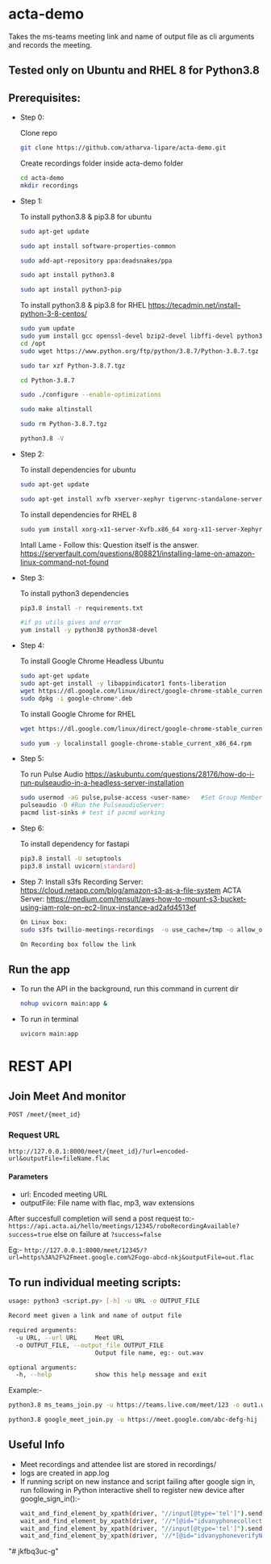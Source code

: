 # acta-demo
Takes the ms-teams meeting link and name of output file as cli arguments and records the meeting.
## Tested only on Ubuntu and RHEL 8 for Python3.8

## Prerequisites:
- Step 0:

  Clone repo
  ```bash
  git clone https://github.com/atharva-lipare/acta-demo.git
  ```
  Create recordings folder inside acta-demo folder
  ```bash
  cd acta-demo
  mkdir recordings
  ```
- Step 1:

  To install python3.8 & pip3.8 for ubuntu
  ```bash
  sudo apt-get update

  sudo apt install software-properties-common
  
  sudo add-apt-repository ppa:deadsnakes/ppa
  
  sudo apt install python3.8
  
  sudo apt install python3-pip
  ```
  To install python3.8 & pip3.8 for RHEL https://tecadmin.net/install-python-3-8-centos/
  ```bash
  sudo yum update
  sudo yum install gcc openssl-devel bzip2-devel libffi-devel python3-devel
  cd /opt
  sudo wget https://www.python.org/ftp/python/3.8.7/Python-3.8.7.tgz

  sudo tar xzf Python-3.8.7.tgz

  cd Python-3.8.7

  sudo ./configure --enable-optimizations

  sudo make altinstall

  sudo rm Python-3.8.7.tgz

  python3.8 -V
  ```
- Step 2:
  
  To install dependencies for ubuntu
  ```bash
  sudo apt-get update

  sudo apt-get install xvfb xserver-xephyr tigervnc-standalone-server xfonts-base pulseaudio-utils lame mpg123 libasound2 libasound2-plugins alsa-utils alsa-oss pulseaudio pulseaudio-utils
  ```
  To install dependencies for RHEL 8
  ```bash
  sudo yum install xorg-x11-server-Xvfb.x86_64 xorg-x11-server-Xephyr.x86_64 pulseaudio-utils.x86_64 lame-libs.x86_64 mpg123.x86_64 alsa-utils pulseaudio
  ```
  Intall Lame - Follow this: Question itself is the answer.
  https://serverfault.com/questions/808821/installing-lame-on-amazon-linux-command-not-found  

- Step 3:
  
  To install python3 dependencies
  ```bash
  pip3.8 install -r requirements.txt
  
  #if ps utils gives and error
  yum install -y python38 python38-devel
  
  ```
  
- Step 4:
  
  To install Google Chrome Headless Ubuntu
  ```bash
  sudo apt-get update
  sudo apt-get install -y libappindicator1 fonts-liberation
  wget https://dl.google.com/linux/direct/google-chrome-stable_current_amd64.deb
  sudo dpkg -i google-chrome*.deb
  ```
  To install Google Chrome for RHEL
  ```bash
  wget https://dl.google.com/linux/direct/google-chrome-stable_current_x86_64.rpm

  sudo yum -y localinstall google-chrome-stable_current_x86_64.rpm
  ```
- Step 5:

  To run Pulse Audio https://askubuntu.com/questions/28176/how-do-i-run-pulseaudio-in-a-headless-server-installation
  ```bash
  sudo usermod -aG pulse,pulse-access <user-name>   #Set Group Memberships for PA:
  pulseaudio -D #Run the PulseaudioServer:
  pacmd list-sinks # test if pacmd working
  ```
- Step 6:

  To install dependency for fastapi
  ```bash
  pip3.8 install -U setuptools
  pip3.8 install uvicorn[standard]
  ```
- Step 7:
  Install s3fs 
  Recording Server: https://cloud.netapp.com/blog/amazon-s3-as-a-file-system
  ACTA Server: https://medium.com/tensult/aws-how-to-mount-s3-bucket-using-iam-role-on-ec2-linux-instance-ad2afd4513ef
  ```bash
  On Linux box:
  sudo s3fs twillio-meetings-recordings  -o use_cache=/tmp -o allow_other -o uid=500 -o mp_umask=007 -o multireq_max=10 /mnt/s3/twillio-meetings-recordings/
  
  On Recording box follow the link
  ```

## Run the app
- To run the API in the background, run this command in current dir
  ```bash
  nohup uvicorn main:app &
  ```
- To run in terminal
  ```bash
  uvicorn main:app
  ```
# REST API

## Join Meet And monitor
`POST /meet/{meet_id}`
### Request URL
`http://127.0.0.1:8000/meet/{meet_id}/?url=encoded-url&outputFile=fileName.flac`
#### Parameters
- url: Encoded meeting URL
- outputFile: File name with flac, mp3, wav extensions

After succesfull completion will send a post request to:-
`https://api.acta.ai/hello/meetings/12345/roboRecordingAvailable?success=true` else on failure at `?success=false` 

Eg:- `http://127.0.0.1:8000/meet/12345/?url=https%3A%2F%2Fmeet.google.com%2Fogo-abcd-nkj&outputFile=out.flac`

## To run individual meeting scripts:
  ```bash
  usage: python3 <script.py> [-h] -u URL -o OUTPUT_FILE

  Record meet given a link and name of output file

  required arguments:
    -u URL, --url URL     Meet URL
    -o OUTPUT_FILE, --output_file OUTPUT_FILE
                          Output file name, eg:- out.wav

  optional arguments:
    -h, --help            show this help message and exit

  ```
  Example:-
  ```bash
  python3.8 ms_teams_join.py -u https://teams.live.com/meet/123 -o out1.wav
  ```
  ```bash
  python3.8 google_meet_join.py -u https://meet.google.com/abc-defg-hij -o out1.wav
  ```
## Useful Info
- Meet recordings and attendee list are stored in recordings/
- logs are created in app.log
- If running script on new instance and script failing after google sign in, run following in Python interactive shell to register new device after google_sign_in():-
  ```bash
  wait_and_find_element_by_xpath(driver, "//input[@type='tel']").send_keys('+91<mobile-number>')
  wait_and_find_element_by_xpath(driver, '//*[@id="idvanyphonecollectNext"]/div/button/span').click()
  wait_and_find_element_by_xpath(driver, "//input[@type='tel']").send_keys('<OTP>')
  wait_and_find_element_by_xpath(driver, '//*[@id="idvanyphoneverifyNext"]/div/button/span').click()
  ```
"# jkfbq3uc-g" 
